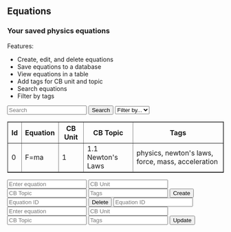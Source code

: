 <head>
	<script src="https://ajax.googleapis.com/ajax/libs/jquery/3.6.1/jquery.min.js"></script>
</head>

## Equations

<h3>Your saved physics equations</h3>

Features:
- Create, edit, and delete equations
- Save equations to a database
- View equations in a table
- Add tags for CB unit and topic
- Search equations
- Filter by tags

<!-- Create inputs for search and filter -->

<input id="search" placeholder="Search">
<button onclick="search()">Search</button>
<select id="filter">
	<option>Filter by...</option>
	<option>Test tag</option>
</select>

<!-- Create table to display equations -->

<table id="equationsTable" border="1" style="border-collapse: collapse;">
		<tr>
				<th>Id</th>
				<th>Equation</th>
				<th>CB Unit</th>
				<th>CB Topic</th>
				<th>Tags</th>
		</tr>
		<tr>
				<td>0</td>
				<td>F=ma</td>
				<td>1</td>
				<td>1.1 Newton's Laws</td>
				<td>physics, newton's laws, force, mass, acceleration</td>
		</tr>
</table>

<!-- Create inputs for CRUD -->

<input id="equation" placeholder="Enter equation">
<input id="cbunit" placeholder="CB Unit">
<input id="cbtopic" placeholder="CB Topic">
<input id="tags" placeholder="Tags">
<button onclick="">Create</button>

<input id="deleteid" placeholder="Equation ID">
<button onclick="">Delete</button>

<input id="updateid" placeholder="Equation ID">
<input id="updateequation" placeholder="Enter equation">
<input id="updatecbunit" placeholder="CB Unit">
<input id="updatecbtopic" placeholder="CB Topic">
<input id="updatetags" placeholder="Tags">
<button onclick="">Update</button>

<!-- Create script to handle CRUD -->

<script>
	// Create
	function create() {
		// Get inputs
		var equation = document.getElementById("equation").value;
		var cbunit = document.getElementById("cbunit").value;
		var cbtopic = document.getElementById("cbtopic").value;
		var tags = document.getElementById("tags").value;
		// Create JSON object
		var data = {
			"equation": equation,
			"cbunit": cbunit,
			"cbtopic": cbtopic,
			"tags": tags
		};
		// Send POST request
		fetch("/equations", {
			method: "POST",
			headers: {
				"Content-Type": "application/json"
			},
			body: JSON.stringify(data)
		})
		// Check for response errors
		.then(response => {
			if (response.status !== 200) {
				error("POST API response failure: " + response.status);
				return;  // api failure
			}
			// Valid response will have JSON data
			response.json().then(data => {
				console.log(data);
				// Clear previous results
				document.getElementById("result").innerHTML = "";
				// Display results
				var result = document.createElement("p");
				result.innerHTML = "Equation created: " + data.equation;
				document.getElementById("result").appendChild(result);
			})
			// Catch fetch errors
			.catch(err => {
				error(err + " " );
			});
		});
	}
	// Read
	function read() {
		// Send GET request
		fetch("/equations")
		// Check for response errors
		.then(response => {
			if (response.status !== 200) {
				error("GET API response failure: " + response.status);
				return;  // api failure
			}
			// Valid response will have JSON data
			response.json().then(data => {
				console.log(data);
				// Clear previous results
				document.getElementById("result").innerHTML = "";
				// Display results
				var result = document.createElement("p");
				result.innerHTML = "Equations: " + data.equations;
				document.getElementById("result").appendChild(result);
			})
			// Catch fetch errors
			.catch(err => {
				error(err + " " );
			});
		});
	}
	// Update
	function update() {
		// Get inputs
		var id = document.getElementById("updateid").value;
		var equation = document.getElementById("updateequation").value;
		var cbunit = document.getElementById("updatecbunit").value;
		var cbtopic = document.getElementById("updatecbtopic").value;
		var tags = document.getElementById("updatetags").value;
		// Create JSON object
		var data = {
			"equation": equation,
			"cbunit": cbunit,
			"cbtopic": cbtopic,
			"tags": tags
		};
		// Send PUT request
		fetch("/equations/" + id, {
			method: "PUT",
			headers: {
				"Content-Type": "application/json"
			},
			body: JSON.stringify(data)
		})
		// Check for response errors
		.then(response => {
			if (response.status !== 200) {
				error("PUT API response failure: " + response.status);
				return;  // api failure
			}
			// Valid response will have JSON data
			response.json().then(data => {
				console.log(data);
				// Clear previous results
				document.getElementById("result").innerHTML = "";
				// Display results
				var result = document.createElement("p");
				result.innerHTML = "Equation updated: " + data.equation;
				document.getElementById("result").appendChild(result);
			})
			// Catch fetch errors
			.catch(err => {
				error(err + " " );
			});
		});
	}
	// Delete
	function delete() {
		// Get inputs
		var id = document.getElementById("deleteid").value;
		// Send DELETE request
		fetch("/equations/" + id, {
			method: "DELETE"
		})
		// Check for response errors
		.then(response => {
			if (response.status !== 200) {
				error("DELETE API response failure: " + response.status);
				return;  // api failure
			}
			// Valid response will have JSON data
			response.json().then(data => {
				console.log(data);
				// Clear previous results
				document.getElementById("result").innerHTML = "";
				// Display results
				var result = document.createElement("p");
				result.innerHTML = "Equation deleted: " + data.equation;
				document.getElementById("result").appendChild(result);
			})
			// Catch fetch errors
			.catch(err => {
				error(err + " " );
			});
		});
	}
	// Error
	function error(message) {
		console.log(message);
		// Clear previous results
		document.getElementById("result").innerHTML = "";
		// Display results
		var result = document.createElement("p");
		result.innerHTML = "Error: " + message;
		document.getElementById("result").appendChild(result);
	}

	// Search button
	function search() {
		console.log("searching");
		var $rows = $('#equations tr');
		$search = $('#search').val().toLowerCase();
		console.log($search);
		$rows.hide();
		$rows.filter(function() {
			return $(this).text().toLowerCase().indexOf($search) !== -1;
		}).show();
	}
</script>